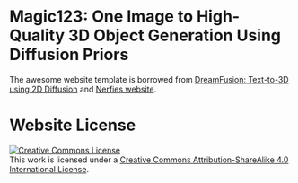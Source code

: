 # Magic123: One Image to High-Quality 3D Object Generation Using Diffusion Priors

The awesome website template is borrowed from [DreamFusion: Text-to-3D using 2D Diffusion](https://dreamfusion3d.github.io/) and [Nerfies website](https://nerfies.github.io). 

# Website License
<a rel="license" href="http://creativecommons.org/licenses/by-sa/4.0/"><img alt="Creative Commons License" style="border-width:0" src="https://i.creativecommons.org/l/by-sa/4.0/88x31.png" /></a><br />This work is licensed under a <a rel="license" href="http://creativecommons.org/licenses/by-sa/4.0/">Creative Commons Attribution-ShareAlike 4.0 International License</a>.


<!-- simple site
Testing your site locally
To test your site locally, you’ll need

ruby
the github-pages gem
Installing ruby
There are lots of different ways to install ruby.

In Mac OS X, older versions of ruby will already be installed. But I use the Ruby Version Manager (RVM) to have a more recent version. You could also use Homebrew.

In Windows, use RubyInstaller. (In most of this tutorial, I’ve assumed you’re using a Mac or some flavor of Unix. It’s possible that none of this was usable for Windows folks. Sorry!)

Installing the github-pages gem
Run the following command:

gem install github-pages
This will install the github-pages gem and all dependencies (including jekyll).

Later, to update the gem, type:

gem update github-pages
Testing your site locally
To construct and test your site locally, go into the directory and type

jekyll build
This will create (or modify) a _site/ directory, containing everything from assets/, and then the index.md and all pages/*.md files, converted to html. (So there’ll be _site/index.html and the various _site/pages/*.html.)

Type the following in order to “serve” the site. This will first run build, and so it does not need to be preceded by jekyll build.

jekyll serve
Now open your browser and go to http://localhost:4000

CC0   Karl Broman -->
